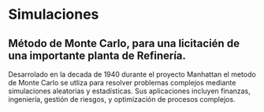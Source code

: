 # Simulaciones

## Método de Monte Carlo, para una licitacién de una importante planta de Refinería.
Desarrolado en la decada de 1940 durante el proyecto Manhattan el metodo de Monte Carlo se utliza para resolver problemas complejos mediante simulaciones aleatorias y estadísticas. Sus aplicaciones incluyen finanzas, ingeniería, gestión de riesgos, y optimización de procesos complejos.
